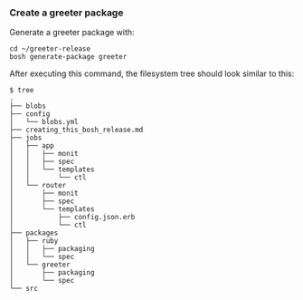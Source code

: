 ### Create a greeter package

Generate a greeter package with:
```exec
cd ~/greeter-release
bosh generate-package greeter
```

After executing this command, the filesystem tree should look similar to this:

```
$ tree
.
├── blobs
├── config
│   └── blobs.yml
├── creating_this_bosh_release.md
├── jobs
│   ├── app
│   │   ├── monit
│   │   ├── spec
│   │   └── templates
│   │       └── ctl
│   └── router
│       ├── monit
│       ├── spec
│       └── templates
│           ├── config.json.erb
│           └── ctl
├── packages
│   ├── ruby
│   │   ├── packaging
│   │   └── spec
│   └── greeter
│       ├── packaging
│       └── spec
└── src
```
